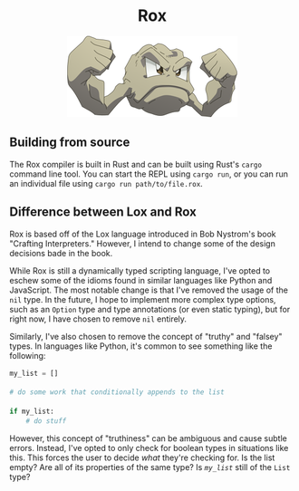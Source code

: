 <div align="center">
<h1>Rox</h1>

<img src="./assets/geodude.png"  alt="Geodude"/>
</div>

## Building from source

The Rox compiler is built in Rust and can be built using Rust's `cargo` command line tool.
You can start the REPL using `cargo run`, or you can run an individual file using `cargo run path/to/file.rox`.

## Difference between Lox and Rox

Rox is based off of the Lox language introduced in Bob Nystrom's book "Crafting Interpreters."
However, I intend to change some of the design decisions bade in the book.

While Rox is still a dynamically typed scripting language, I've opted to eschew some of the idioms found in similar languages like Python and JavaScript.
The most notable change is that I've removed the usage of the `nil` type.
In the future, I hope to implement more complex type options, such as an `Option` type and type annotations (or even static typing), but for right now, I have chosen to remove `nil` entirely.

Similarly, I've also chosen to remove the concept of "truthy" and "falsey" types.
In languages like Python, it's common to see something like the following:

```python
my_list = []

# do some work that conditionally appends to the list

if my_list:
    # do stuff
```

However, this concept of "truthiness" can be ambiguous and cause subtle errors.
Instead, I've opted to only check for boolean types in situations like this.
This forces the user to decide _what_ they're checking for.
Is the list empty?
Are all of its properties of the same type?
Is _`my_list`_ still of the `List` type?